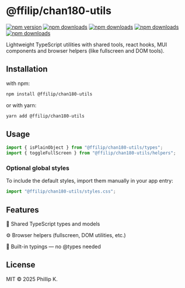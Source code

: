 # @ffilip/chan180-utils

[![npm version](https://img.shields.io/npm/v/@ffilip/chan180-utils.svg)](https://www.npmjs.com/package/@ffilip/chan180-utils)
[![npm downloads](https://img.shields.io/npm/dt/@ffilip/chan180-utils.svg)](https://www.npmjs.com/package/@ffilip/chan180-utils)
[![npm downloads](https://img.shields.io/npm/dt/%40ffilip%2Fchan180-utils.svg)](https://www.npmjs.com/package/@ffilip/chan180-utils)
[![npm downloads](https://img.shields.io/npm/dt/%40ffilip%2Fchan180-utils.svg)](https://www.npmjs.com/package/@ffilip/chan180-utils)
[![npm downloads](https://img.shields.io/npm/dt/%40ffilip/chan180-utils.svg)](https://www.npmjs.com/package/@ffilip/chan180-utils)

Lightweight TypeScript utilities with shared tools, react hooks, MUI components  and browser helpers (like fullscreen and DOM tools).

## Installation

with npm:

```bash
npm install @ffilip/chan180-utils
```

or with yarn:

```bash
yarn add @ffilip/chan180-utils
```

## Usage

```ts
import { isPlainObject } from "@ffilip/chan180-utils/types";
import { toggleFullScreen } from "@ffilip/chan180-utils/helpers";
```

### Optional global styles

To include the default styles, import them manually in your app entry:

```ts
import "@ffilip/chan180-utils/styles.css";
```

## Features

🧩 Shared TypeScript types and models

⚙️ Browser helpers (fullscreen, DOM utilities, etc.)

🧠 Built-in typings — no @types needed

## License

MIT © 2025 Phillip K.
